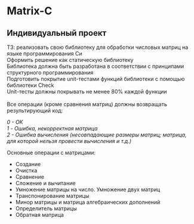 # Matrix-C

## Индивидуальный проект

ТЗ: реализовать свою библиотеку для обработки числовых матриц на языке программирования Си\
Оформить решение как статическую библиотеку\
Библиотека должна быть разработана в соответствии с принципами структурного программирования\
Подготовить покрытие unit-тестами функций библиотеки c помощью библиотеки Check\
Unit-тесты должны покрывать не менее 80% каждой функции\
\
Все операции (кроме сравнения матриц) должны возвращать результирующий код:

_0 - OK_\
_1 - Ошибка, некорректная матрица_\
_2 - Ошибка вычисления (несовпадающие размеры матриц; матрица, для которой нельзя провести вычисления и т.д.)_

Основные операции с матрицами:

- Создание
- Очистка
- Сравнение
- Сложение и вычитание
- Умножение матрицы на число. Умножение двух матриц
- Транспонирование матрицы
- Минор матрицы и матрица алгебраических дополнений
- Определитель матрицы
- Обратная матрица
